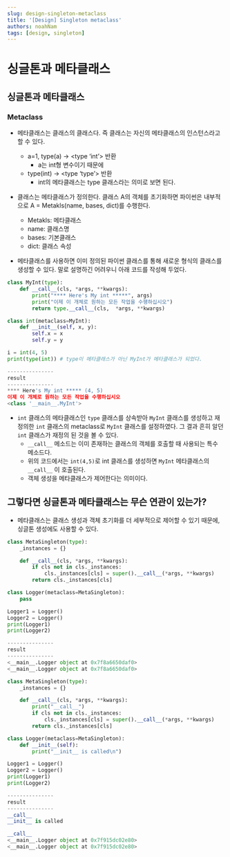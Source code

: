 ```yaml
---
slug: design-singleton-metaclass
title: '[Design] Singleton metaclass'
authors: noahNam
tags: [design, singleton]
---
```



# 싱글톤과 메타클래스

## 싱글톤과 메타클래스

### Metaclass

- 메타클래스는 클래스의 클래스다. 즉 클래스는 자신의 메타클래스의 인스턴스라고 할 수 있다.
    - a=1, type(a) → <type ‘int’> 반환
        - a는 int형 변수이기 때문에
    - type(int) → <type ‘type’> 반환
        - int의 메타클래스는 type 클래스라는 의미로 보면 된다.
- 클래스는 메타클래스가 정의한다. 클래스 A의 객체를 초기화하면 파이썬은 내부적으로 A = Metakls(name, bases, dict)를 수행한다.
    - Metakls: 메타클래스
    - name: 클래스명
    - bases: 기본클래스
    - dict: 클래스 속성
    
- 메타클래스를 사용하면 이미 정의된 파이썬 클래스를 통해 새로운 형식의 클래스를 생성할 수 있다. 말로 설명하긴 어려우니 아래 코드를 작성해 두었다.

```python
class MyInt(type):
    def __call__(cls, *args, **kwargs):
        print("**** Here's My int *****", args)
        print("이제 이 개체로 원하는 모든 작업을 수행하십시오")
        return type.__call__(cls,  *args, **kwargs)

class int(metaclass=MyInt):
    def __init__(self, x, y):
        self.x = x
        self.y = y

i = int(4, 5)
print(type(int)) # type이 메타클래스가 아닌 MyInt가 메타클래스가 되었다.

---------------
result
---------------
**** Here's My int ***** (4, 5)
이제 이 개체로 원하는 모든 작업을 수행하십시오
<class '__main__.MyInt'>
```

- `int` 클래스의 메타클래스인 `type` 클래스를 상속받아 `MyInt` 클래스를 생성하고 재정의한 `int` 클래스의 metaclass로 `MyInt` 클래스를 설정하였다. 그 결과 흔히 알던 `int` 클래스가 재정의 된 것을 볼 수 있다.
    - `__call__` 메소드는 이미 존재하는 클래스의 객체를 호출할 때 사용되는 특수 메소드다.
    - 위의 코드에서는 `int(4,5)`로 int 클래스를 생성하면 `MyInt` 메타클래스의 `__call__` 이 호출된다.
    - 객체 생성을 메타클래스가 제어한다는 의미이다.

## 그렇다면 싱글톤과 메타클래스는 무슨 연관이 있는가?

- 메타클래스는 클래스 생성과 객체 초기화를 더 세부적으로 제어할 수 있기 때문에, 싱글톤 생성에도 사용할 수 있다.

```python
class MetaSingleton(type):
    _instances = {}

    def __call__(cls, *args, **kwargs):
        if cls not in cls._instances:
            cls._instances[cls] = super().__call__(*args, **kwargs)
        return cls._instances[cls]

class Logger(metaclass=MetaSingleton):
    pass

Logger1 = Logger()
Logger2 = Logger()
print(Logger1)
print(Logger2)

---------------
result
---------------
<__main__.Logger object at 0x7f8a6650daf0> 
<__main__.Logger object at 0x7f8a6650daf0>
```

```python
class MetaSingleton(type):
    _instances = {}

    def __call__(cls, *args, **kwargs):
        print("__call__")
        if cls not in cls._instances:
            cls._instances[cls] = super().__call__(*args, **kwargs)
        return cls._instances[cls]

class Logger(metaclass=MetaSingleton):
    def __init__(self):
        print("__init__ is called\n")

Logger1 = Logger()
Logger2 = Logger()
print(Logger1)
print(Logger2)

---------------
result
---------------
__call__
__init__ is called

__call__
<__main__.Logger object at 0x7f915dc02e80>
<__main__.Logger object at 0x7f915dc02e80>
```